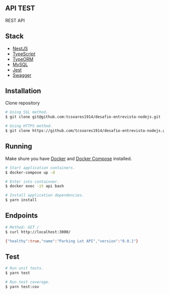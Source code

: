 ## API TEST

REST API

## Stack

* [NestJS](https://github.com/nestjs/nest)
* [TypeScript](https://github.com/nestjs/nest)
* [TypeORM](https://typeorm.io/)
* [MySQL](https://www.mysql.com/)
* [Jest](https://jestjs.io/)
* [Swagger](https://swagger.io/)

## Installation

Clone repository

```bash
# Using SSL method.
$ git clone git@github.com:tcsoares1914/desafio-entrevista-nodejs.git

# Using HTTPS method.
$ git clone https://github.com/tcsoares1914/desafio-entrevista-nodejs.git
```

## Running

Make shure you have [Docker](https://docs.docker.com/engine/install/) and [Docker Compose](https://docs.docker.com/compose/install/) installed.

```bash
# Start application containers.
$ docker-compose up -d
```

```bash
# Enter into containner.
$ docker exec -it api bash

# Install application dependencies.
$ yarn install
```

## Endpoints

```bash
# Method: GET /
$ curl http://localhost:3000/

{"healthy":true,"name":"Parking Lot API","version":"0.0.1"}
```

## Test

```bash
# Run unit tests.
$ yarn test

# Run test coverage.
$ yarn test:cov
